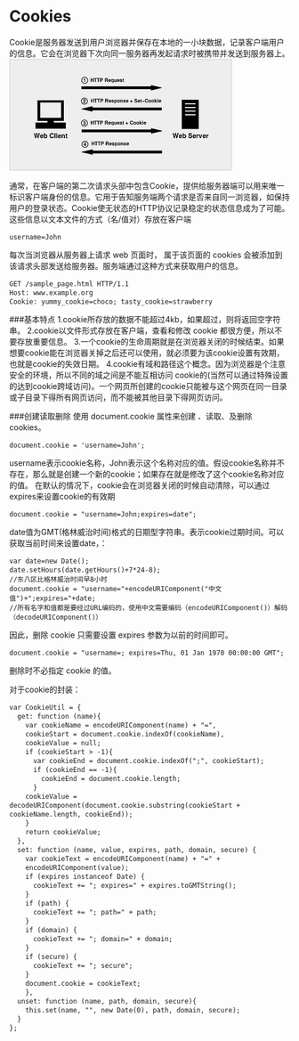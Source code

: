 Cookies
===================
Cookie是服务器发送到用户浏览器并保存在本地的一小块数据，记录客户端用户的信息。它会在浏览器下次向同一服务器再发起请求时被携带并发送到服务器上。
![](./相关文件/21.1.JPG)

通常，在客户端的第二次请求头部中包含Cookie，提供给服务器端可以用来唯一标识客户端身份的信息。它用于告知服务端两个请求是否来自同一浏览器，如保持用户的登录状态。Cookie使无状态的HTTP协议记录稳定的状态信息成为了可能。这些信息以文本文件的方式（名/值对）存放在客户端

    username=John
每次当浏览器从服务器上请求 web 页面时， 属于该页面的 cookies 会被添加到该请求头部发送给服务器。服务端通过这种方式来获取用户的信息。

    GET /sample_page.html HTTP/1.1
    Host: www.example.org
    Cookie: yummy_cookie=choco; tasty_cookie=strawberry


###基本特点
1.cookie所存放的数据不能超过4kb，如果超过，则将返回空字符串。
2.cookie以文件形式存放在客户端，查看和修改 cookie 都很方便，所以不要存放重要信息。
3.一个cookie的生命周期就是在浏览器关闭的时候结束。如果想要cookie能在浏览器关掉之后还可以使用，就必须要为该cookie设置有效期，也就是cookie的失效日期。
4.cookie有域和路径这个概念。因为浏览器是个注意安全的环境，所以不同的域之间是不能互相访问 cookie的(当然可以通过特殊设置的达到cookie跨域访问)。一个网页所创建的cookie只能被与这个网页在同一目录或子目录下得所有网页访问，而不能被其他目录下得网页访问。

###创建读取删除
使用 document.cookie 属性来创建 、读取、及删除 cookies。

    document.cookie = 'username=John';
username表示cookie名称，John表示这个名称对应的值。假设cookie名称并不存在，那么就是创建一个新的cookie；如果存在就是修改了这个cookie名称对应的值。
在默认的情况下，cookie会在浏览器关闭的时候自动清除，可以通过expires来设置cookie的有效期

    document.cookie = "username=John;expires=date";
date值为GMT(格林威治时间)格式的日期型字符串。表示cookie过期时间。可以获取当前时间来设置date，：

    var date=new Date();
    date.setHours(date.getHours()+7*24-8);
    //东八区比格林威治时间早8小时
    document.cookie = "username="+encodeURIComponent("中文值")+";expires="+date;
    //所有名字和值都是要经过URL编码的，使用中文需要编码（encodeURIComponent()）解码（decodeURIComponent()）
因此，删除 cookie 只需要设置 expires 参数为以前的时间即可。

    document.cookie = "username=; expires=Thu, 01 Jan 1970 00:00:00 GMT";
删除时不必指定 cookie 的值。

对于cookie的封装：

    var CookieUtil = {
      get: function (name){
        var cookieName = encodeURIComponent(name) + "=",
        cookieStart = document.cookie.indexOf(cookieName),
        cookieValue = null;
        if (cookieStart > -1){
          var cookieEnd = document.cookie.indexOf(";", cookieStart);
          if (cookieEnd == -1){
            cookieEnd = document.cookie.length;
          }
        cookieValue = decodeURIComponent(document.cookie.substring(cookieStart + cookieName.length, cookieEnd));
        }
        return cookieValue;
      },
      set: function (name, value, expires, path, domain, secure) {
        var cookieText = encodeURIComponent(name) + "=" +
        encodeURIComponent(value);
        if (expires instanceof Date) {
          cookieText += "; expires=" + expires.toGMTString();
        }
        if (path) {
          cookieText += "; path=" + path;
        }
        if (domain) {
          cookieText += "; domain=" + domain;
        }
        if (secure) {
          cookieText += "; secure";
        }
        document.cookie = cookieText;
        },
      unset: function (name, path, domain, secure){
        this.set(name, "", new Date(0), path, domain, secure);
      }
    };
